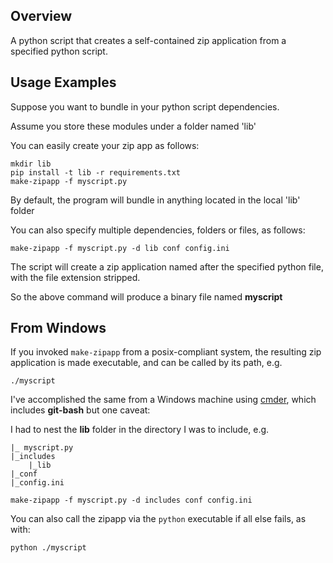 ## Overview

A python script that creates a self-contained zip application from a specified python script.

## Usage Examples

Suppose you want to bundle in your python script dependencies.

Assume you store these modules under a folder named 'lib'

You can easily create your zip app as follows:

```
mkdir lib
pip install -t lib -r requirements.txt
make-zipapp -f myscript.py
```

By default, the program will bundle in anything located in the local 'lib' folder

You can also specify multiple dependencies, folders or files, as follows:

```
make-zipapp -f myscript.py -d lib conf config.ini
```

The script will create a zip application named after the specified python file, with the file extension stripped.

So the above command will produce a binary file named **myscript**

## From Windows

If you invoked `make-zipapp`  from a posix-compliant system, the resulting zip application is made executable, and can be called by its path, e.g.

`./myscript`

I've accomplished the same from a Windows machine using [cmder](http://cmder.net/), which includes **git-bash** but one caveat:

I had to nest the **lib** folder in the directory I was to include, e.g.  

```
|_ myscript.py
|_includes
	|_lib
|_conf
|_config.ini
```

```
make-zipapp -f myscript.py -d includes conf config.ini
```

You can also call the zipapp via the `python` executable if all else fails, as with:

`python ./myscript`